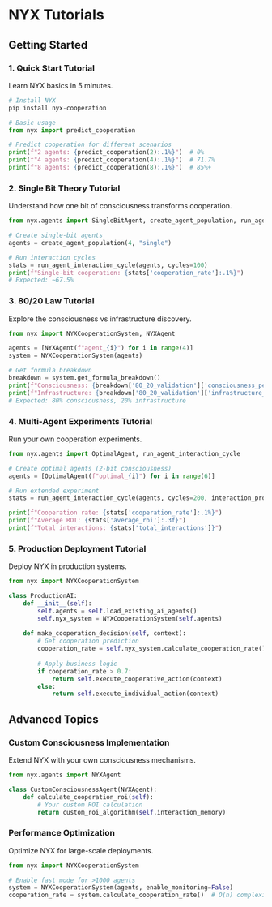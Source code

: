 # NYX Tutorials

## Getting Started

### 1. Quick Start Tutorial

Learn NYX basics in 5 minutes.

```python
# Install NYX
pip install nyx-cooperation

# Basic usage
from nyx import predict_cooperation

# Predict cooperation for different scenarios
print(f"2 agents: {predict_cooperation(2):.1%}")  # 0%
print(f"4 agents: {predict_cooperation(4):.1%}")  # 71.7%
print(f"8 agents: {predict_cooperation(8):.1%}")  # 85%+
```

### 2. Single Bit Theory Tutorial

Understand how one bit of consciousness transforms cooperation.

```python
from nyx.agents import SingleBitAgent, create_agent_population, run_agent_interaction_cycle

# Create single-bit agents
agents = create_agent_population(4, "single")

# Run interaction cycles
stats = run_agent_interaction_cycle(agents, cycles=100)
print(f"Single-bit cooperation: {stats['cooperation_rate']:.1%}")
# Expected: ~67.5%
```

### 3. 80/20 Law Tutorial

Explore the consciousness vs infrastructure discovery.

```python
from nyx import NYXCooperationSystem, NYXAgent

agents = [NYXAgent(f"agent_{i}") for i in range(4)]
system = NYXCooperationSystem(agents)

# Get formula breakdown
breakdown = system.get_formula_breakdown()
print(f"Consciousness: {breakdown['80_20_validation']['consciousness_percentage']:.0f}%")
print(f"Infrastructure: {breakdown['80_20_validation']['infrastructure_percentage']:.0f}%")
# Expected: 80% consciousness, 20% infrastructure
```

### 4. Multi-Agent Experiments Tutorial

Run your own cooperation experiments.

```python
from nyx.agents import OptimalAgent, run_agent_interaction_cycle

# Create optimal agents (2-bit consciousness)
agents = [OptimalAgent(f"optimal_{i}") for i in range(6)]

# Run extended experiment
stats = run_agent_interaction_cycle(agents, cycles=200, interaction_probability=0.4)

print(f"Cooperation rate: {stats['cooperation_rate']:.1%}")
print(f"Average ROI: {stats['average_roi']:.3f}")
print(f"Total interactions: {stats['total_interactions']}")
```

### 5. Production Deployment Tutorial

Deploy NYX in production systems.

```python
from nyx import NYXCooperationSystem

class ProductionAI:
    def __init__(self):
        self.agents = self.load_existing_ai_agents()
        self.nyx_system = NYXCooperationSystem(self.agents)
    
    def make_cooperation_decision(self, context):
        # Get cooperation prediction
        cooperation_rate = self.nyx_system.calculate_cooperation_rate()
        
        # Apply business logic
        if cooperation_rate > 0.7:
            return self.execute_cooperative_action(context)
        else:
            return self.execute_individual_action(context)
```

## Advanced Topics

### Custom Consciousness Implementation

Extend NYX with your own consciousness mechanisms.

```python
from nyx.agents import NYXAgent

class CustomConsciousnessAgent(NYXAgent):
    def calculate_cooperation_roi(self):
        # Your custom ROI calculation
        return custom_roi_algorithm(self.interaction_memory)
```

### Performance Optimization

Optimize NYX for large-scale deployments.

```python
from nyx import NYXCooperationSystem

# Enable fast mode for >1000 agents
system = NYXCooperationSystem(agents, enable_monitoring=False)
cooperation_rate = system.calculate_cooperation_rate()  # O(n) complexity
```